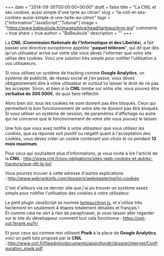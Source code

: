 +++
date = "2014-09-30T00:00:00+00:00"
draft = false
title = "La CNIL et ses cookies, aussi simple d'une tarte au citron"
slug = "la-cnil-et-ses-cookies-aussi-simple-d-une-tarte-au-citron"
tags = ["Information","JavaScript","Tutorial"]
image = "https://www.babeuloula.fr/images/blog/head/tarteaucitron.jpg"
comments = true
share = true
author = "BaBeuloula"
description = ""
+++

<p>La <strong>CNIL </strong>(<strong>Commission Nationale de l&#39;Informatique et des Libert&eacute;s</strong>), a&nbsp;fait passer une directive europ&eacute;enne appel&eacute;e &quot;<strong>paquet t&eacute;l&eacute;com</strong>&quot;, qui dit que d&egrave;s qu&#39;un utilisateur arrive sur votre site vous devez l&#39;informer que votre site utilise des cookies. Voici une solution tr&egrave;s simple pour notifier l&#39;utilisation &agrave; vos utilisateurs.</p>

<p><!--more-->Si vous utilisez un syst&egrave;me de tracking comme <strong>Google Analytics</strong>, un syst&egrave;me de publicit&eacute;, de r&eacute;seau social et j&#39;en passe, vous devez obligatoirement dire &agrave; votre utilisateur et surtout lui laisser le droit de ne pas les accepter. Sinon, et bien si la <strong>CNIL </strong>tombe sur votre site, vous pouvez &ecirc;tre <strong>verbalis&eacute; de 300 000&euro;</strong>, de quoi faire r&eacute;fl&eacute;chir.</p>

<p>Alors bien s&ucirc;r, tous les cookies ne sont doivent pas &ecirc;tre bloqu&eacute;s. Ceux qui permettent le bon fonctionnement de votre site ne doivent pas &ecirc;tre bloqu&eacute;s. Si vous utiliser un syst&egrave;me de session, de param&egrave;tres d&#39;affichage ou autre qui ne concerne que le fonctionnement de votre site vous pouvez le laisser.</p>

<p>Une fois que vous avez notifi&eacute; &agrave; votre utilisateur que vous utilisez les cookies, que sa r&eacute;ponse soit positif ou n&eacute;gatif quant &agrave; l&#39;acceptation des cookies, vous devez cr&eacute;er un cookie contenant son choix et ce pendant <strong>13 mois maximum</strong>.</p>

<p>Pour ceux qui souhaitent&nbsp;plus d&#39;informations, je vous invite &agrave; lire l&#39;article de la <strong>CNIL </strong>:&nbsp;<a href="http://www.cnil.fr/vos-obligations/sites-web-cookies-et-autres-traceurs/que-dit-la-loi/" target="_blank">http://www.cnil.fr/vos-obligations/sites-web-cookies-et-autres-traceurs/que-dit-la-loi/</a></p>

<p>Vous pourrez trouver &agrave; cette adresse d&#39;autres explications :&nbsp;<a href="http://www.webrankinfo.com/dossiers/webmastering/loi-cookies" target="_blank">http://www.webrankinfo.com/dossiers/webmastering/loi-cookies</a></p>

<p>C&#39;est d&#39;ailleurs via ce dernier site que j&#39;ai pu trouver un syst&egrave;me assez simple pour notifier l&#39;utilisation des cookies &agrave; votre utilisateur.</p>

<p>Le petit plugin JavaScript se nomme <a href="https://github.com/AmauriC/tarteaucitron.js" target="_blank">tarteaucitron.js</a>, et s&#39;utilise tr&egrave;s facilement en seulement 4 &eacute;tapes totalement d&eacute;taill&eacute;s et fran&ccedil;ais ! Et&nbsp;comme cela ne sert &agrave; rien de paraphraser, je vous laisser aller regarder sur le site du d&eacute;veloppeur comment tout cela fonctionne :&nbsp;<a href="https://opt-out.ferank.eu/fr/" target="_blank">https://opt-out.ferank.eu/fr/</a></p>

<p>Et pour ceux qui comme moi utilisent <strong>Piwik </strong>&agrave; la place de <strong>Google Analytics</strong>, voici un petit tuto propos&eacute; par la <strong>CNIL </strong>:&nbsp;<a href="http://www.cnil.fr/fileadmin/documents/approfondir/dossier/internet/Configuration_piwik.pdf" target="_blank">http://www.cnil.fr/fileadmin/documents/approfondir/dossier/internet/Configuration_piwik.pdf</a></p>
